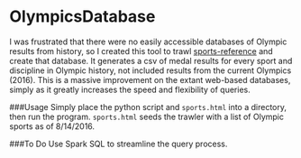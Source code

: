 # OlympicsDatabase

I was frustrated that there were no easily accessible databases of Olympic results from history, so I created this tool to trawl [sports-reference](http://sports-reference.com) and create that database. It generates a csv of medal results for every sport and discipline in Olympic history, not included results from the current Olympics (2016). This is a massive improvement on the extant web-based databases, simply as it greatly increases the speed and flexibility of queries.  

###Usage
Simply place the python script and `sports.html` into a directory, then run the program. `sports.html` seeds the trawler with a list of Olympic sports as of 8/14/2016.

###To Do
Use Spark SQL to streamline the query process.
